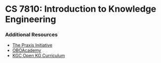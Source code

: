# CS 7810: Introduction to Knowledge Engineering

### Additional Resources
* [The Praxis Initiative](https://the-praxis-initiative.org/)
* [OBOAcademy](https://oboacademy.github.io/obook/)
* [KGC Open KG Curriculum](https://github.com/KGConf/open-kg-curriculum)

